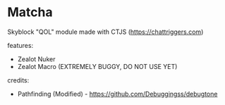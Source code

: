 # Matcha
Skyblock "QOL" module made with CTJS (https://chattriggers.com)

features: 
  - Zealot Nuker
  - Zealot Macro (EXTREMELY BUGGY, DO NOT USE YET)

credits:
  - Pathfinding (Modified) - https://github.com/Debuggingss/debugtone
